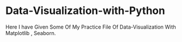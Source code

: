 # Data-Visualization-with-Python
Here I have Given Some Of My Practice File Of Data-Visualization With Matplotlib , Seaborn.

